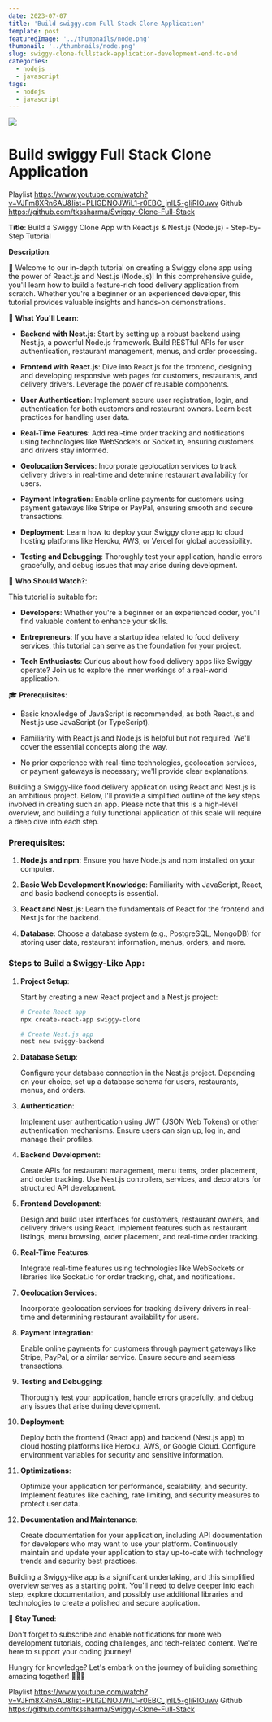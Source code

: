 ```yaml
---
date: 2023-07-07
title: 'Build swiggy.com Full Stack Clone Application'
template: post
featuredImage: '../thumbnails/node.png'
thumbnail: '../thumbnails/node.png'
slug: swiggy-clone-fullstack-application-development-end-to-end
categories:
  - nodejs
  - javascript
tags:
  - nodejs
  - javascript
---
```


![](https://i.ytimg.com/vi/e_pDMGF4mBk/maxresdefault.jpg)

# Build swiggy Full Stack Clone Application

Playlist
https://www.youtube.com/watch?v=VJFm8XRn6AU&list=PLIGDNOJWiL1-r0EBC_jnlL5-gIiRIOuwv
Github 
https://github.com/tkssharma/Swiggy-Clone-Full-Stack


**Title**: Build a Swiggy Clone App with React.js & Nest.js (Node.js) - Step-by-Step Tutorial

**Description**:

🍔 Welcome to our in-depth tutorial on creating a Swiggy clone app using the power of React.js and Nest.js (Node.js)! In this comprehensive guide, you'll learn how to build a feature-rich food delivery application from scratch. Whether you're a beginner or an experienced developer, this tutorial provides valuable insights and hands-on demonstrations.

🔧 **What You'll Learn**:

- **Backend with Nest.js**: Start by setting up a robust backend using Nest.js, a powerful Node.js framework. Build RESTful APIs for user authentication, restaurant management, menus, and order processing.

- **Frontend with React.js**: Dive into React.js for the frontend, designing and developing responsive web pages for customers, restaurants, and delivery drivers. Leverage the power of reusable components.

- **User Authentication**: Implement secure user registration, login, and authentication for both customers and restaurant owners. Learn best practices for handling user data.

- **Real-Time Features**: Add real-time order tracking and notifications using technologies like WebSockets or Socket.io, ensuring customers and drivers stay informed.

- **Geolocation Services**: Incorporate geolocation services to track delivery drivers in real-time and determine restaurant availability for users.

- **Payment Integration**: Enable online payments for customers using payment gateways like Stripe or PayPal, ensuring smooth and secure transactions.

- **Deployment**: Learn how to deploy your Swiggy clone app to cloud hosting platforms like Heroku, AWS, or Vercel for global accessibility.

- **Testing and Debugging**: Thoroughly test your application, handle errors gracefully, and debug issues that may arise during development.

🚀 **Who Should Watch?**:

This tutorial is suitable for:

- **Developers**: Whether you're a beginner or an experienced coder, you'll find valuable content to enhance your skills.

- **Entrepreneurs**: If you have a startup idea related to food delivery services, this tutorial can serve as the foundation for your project.

- **Tech Enthusiasts**: Curious about how food delivery apps like Swiggy operate? Join us to explore the inner workings of a real-world application.

🎓 **Prerequisites**:

- Basic knowledge of JavaScript is recommended, as both React.js and Nest.js use JavaScript (or TypeScript).

- Familiarity with React.js and Node.js is helpful but not required. We'll cover the essential concepts along the way.

- No prior experience with real-time technologies, geolocation services, or payment gateways is necessary; we'll provide clear explanations.

Building a Swiggy-like food delivery application using React and Nest.js is an ambitious project. Below, I'll provide a simplified outline of the key steps involved in creating such an app. Please note that this is a high-level overview, and building a fully functional application of this scale will require a deep dive into each step.

### Prerequisites:

1. **Node.js and npm**: Ensure you have Node.js and npm installed on your computer.

2. **Basic Web Development Knowledge**: Familiarity with JavaScript, React, and basic backend concepts is essential.

3. **React and Nest.js**: Learn the fundamentals of React for the frontend and Nest.js for the backend.

4. **Database**: Choose a database system (e.g., PostgreSQL, MongoDB) for storing user data, restaurant information, menus, orders, and more.

### Steps to Build a Swiggy-Like App:

1. **Project Setup**:

   Start by creating a new React project and a Nest.js project:

   ```bash
   # Create React app
   npx create-react-app swiggy-clone

   # Create Nest.js app
   nest new swiggy-backend
   ```

2. **Database Setup**:

   Configure your database connection in the Nest.js project. Depending on your choice, set up a database schema for users, restaurants, menus, and orders.

3. **Authentication**:

   Implement user authentication using JWT (JSON Web Tokens) or other authentication mechanisms. Ensure users can sign up, log in, and manage their profiles.

4. **Backend Development**:

   Create APIs for restaurant management, menu items, order placement, and order tracking. Use Nest.js controllers, services, and decorators for structured API development.

5. **Frontend Development**:

   Design and build user interfaces for customers, restaurant owners, and delivery drivers using React. Implement features such as restaurant listings, menu browsing, order placement, and real-time order tracking.

6. **Real-Time Features**:

   Integrate real-time features using technologies like WebSockets or libraries like Socket.io for order tracking, chat, and notifications.

7. **Geolocation Services**:

   Incorporate geolocation services for tracking delivery drivers in real-time and determining restaurant availability for users.

8. **Payment Integration**:

   Enable online payments for customers through payment gateways like Stripe, PayPal, or a similar service. Ensure secure and seamless transactions.

9. **Testing and Debugging**:

   Thoroughly test your application, handle errors gracefully, and debug any issues that arise during development.

10. **Deployment**:

    Deploy both the frontend (React app) and backend (Nest.js app) to cloud hosting platforms like Heroku, AWS, or Google Cloud. Configure environment variables for security and sensitive information.

11. **Optimizations**:

    Optimize your application for performance, scalability, and security. Implement features like caching, rate limiting, and security measures to protect user data.

12. **Documentation and Maintenance**:

    Create documentation for your application, including API documentation for developers who may want to use your platform. Continuously maintain and update your application to stay up-to-date with technology trends and security best practices.

Building a Swiggy-like app is a significant undertaking, and this simplified overview serves as a starting point. You'll need to delve deeper into each step, explore documentation, and possibly use additional libraries and technologies to create a polished and secure application.

📢 **Stay Tuned**:

Don't forget to subscribe and enable notifications for more web development tutorials, coding challenges, and tech-related content. We're here to support your coding journey!

Hungry for knowledge? Let's embark on the journey of building something amazing together! 🍕🚗💨

Playlist
https://www.youtube.com/watch?v=VJFm8XRn6AU&list=PLIGDNOJWiL1-r0EBC_jnlL5-gIiRIOuwv
Github 
https://github.com/tkssharma/Swiggy-Clone-Full-Stack

